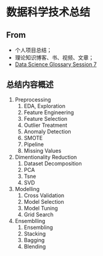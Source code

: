# 数据科学技术总结

## From

- 个人项目总结；
- 理论知识博客、书、视频、文章；
- [Data Science Glossary Session 7](https://www.kaggle.com/shivamb/data-science-glossary-on-kaggle)

## 总结内容概述

1. Preprocessing
    1. EDA, Exploration
    2. Feature Engineering
    3. Feature Selection
    4. Outlier Treatment
    5. Anomaly Detection
    6. SMOTE
    7. Pipeline
    8. Missing Values
2. Dimentionality Reduction
    1. Dataset Decomposition
    2. PCA
    3. Tsne
    4. SVD
3. Modelling
    1. Cross Validation
    2. Model Selection
    3. Model Tuning
    4. Grid Search
4. Ensemblling
    1. Ensembling
    2. Stacking
    3. Bagging
    4. Blending
